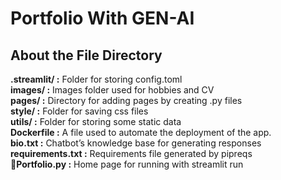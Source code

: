 # Portfolio With GEN-AI

## About the File Directory  

**.streamlit/ :** Folder for storing config.toml  
**images/ :** Images folder used for hobbies and CV  
**pages/ :** Directory for adding pages by creating .py files  
**style/ :** Folder for saving css files  
**utils/ :** Folder for storing some static data  
**Dockerfile :** A file used to automate the deployment of the app.  
**bio.txt :** Chatbot’s knowledge base for generating responses  
**requirements.txt :** Requirements file generated by pipreqs  
**💼Portfolio.py :** Home page for running with streamlit run


